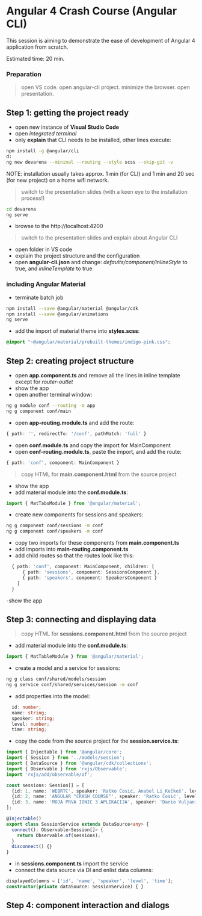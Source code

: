 # Angular 4 Crash Course (Angular CLI)

This session is aiming to demonstrate the ease of development of Angular 4 application from scratch.

Estimated time: 20 min.

### Preparation 
> open VS code. open angular-cli project. minimize the browser. open presentation.

## Step 1: getting the project ready

- open new instance of **Visual Studio Code**
- open *integrated terminal*
- only **explain** that CLI needs to be installed, other lines execute:

```bash
npm install -g @angular/cli
d:
ng new devarena --minimal --routing --style scss --skip-git -v
```

NOTE: installation usually takes approx. 1 min (for CLI) and 1 min and 20 sec (for new project) on a home wifi network.

> switch to the presentation slides (with a keen eye to the installation process!)

```bash
cd devarena
ng serve
```
- browse to the http://localhost:4200

> switch to the presentation slides and explain about Angular CLI

- open folder in VS code 
- explain the project structure and the configuration
- open **angular-cli.json** and change: *defaults/component/inlineStyle* to true, and *inlineTemplate* to true

### including Angular Material

- terminate batch job

```bash
npm install --save @angular/material @angular/cdk
npm install --save @angular/animations
ng serve
```

- add the import of material theme into **styles.scss**:
```css
@import "~@angular/material/prebuilt-themes/indigo-pink.css";
```

## Step 2: creating project structure

- open **app.component.ts** and remove all the lines in inline template except for *router-outlet*
- show the app
- open another terminal window:

```bash
ng g module conf --routing -m app
ng g component conf/main
```

- open **app-routing.module.ts** and add the route: 
```typescript
{ path: '', redirectTo: '/conf', pathMatch: 'full' }
```
- open **conf.module.ts** and copy the import for MainComponent  
- open **conf-routing.module.ts**, paste the import, and add the route: 
```typescript
{ path: 'conf', component: MainComponent }
```

> copy HTML for **main.component.html** from the source project

- show the app
- add material module into the **conf.module.ts**:
```typescript
import { MatTabsModule } from '@angular/material';
```

- create new components for sessions and speakers:

```bash
ng g component conf/sessions -m conf
ng g component conf/speakers -m conf
```

- copy two imports for these components from **main.component.ts**
- add imports into **main-routing.component.ts** 
- add child routes so that the routes look like this:
```typescript
  { path: 'conf', component: MainComponent, children: [
      { path: 'sessions', component: SessionsComponent },
      { path: 'speakers', component: SpeakersComponent }
    ]
  }
```

-show the app

## Step 3: connecting and displaying data

> copy HTML for **sessions.component.html** from the source project

- add material module into the **conf.module.ts**:
```typescript
import { MatTableModule } from '@angular/material';
```

- create a model and a service for sessions:
```bash
ng g class conf/shared/models/session
ng g service conf/shared/services/session -m conf
```

- add properties into the model:

```typescript
  id: number;
  name: string;
  speaker: string;
  level: number;
  time: string;
```

- copy the code from the source project for the **session.service.ts**:
```typescript
import { Injectable } from '@angular/core';
import { Session } from '../models/session';
import { DataSource } from '@angular/cdk/collections';
import { Observable } from 'rxjs/Observable';
import 'rxjs/add/observable/of';

const sessions: Session[] = [
  {id: 1, name: 'WEBRTC', speaker: 'Ratko Ćosić, Anabel Li Kečkeš', level: 300, time: '11:15 - 12:00'},
  {id: 2, name: 'ANGULAR "CRASH COURSE"', speaker: 'Ratko Ćosić', level: 300, time: '16:15 - 16:35'},
  {id: 3, name: 'MOJA PRVA IONIC 3 APLIKACIJA', speaker: 'Dario Vuljanić', level: 400, time: '16:40 - 17:00'}
];

@Injectable()
export class SessionService extends DataSource<any> {
  connect(): Observable<Session[]> {
    return Observable.of(sessions);
  }
  disconnect() {}
}
```

- in **sessions.component.ts** import the service
- connect the data source via DI and enlist data columns:

```typescript
displayedColumns = ['id', 'name', 'speaker', 'level', 'time'];
constructor(private dataSource: SessionService) { }
```

## Step 4: component interaction and dialogs

